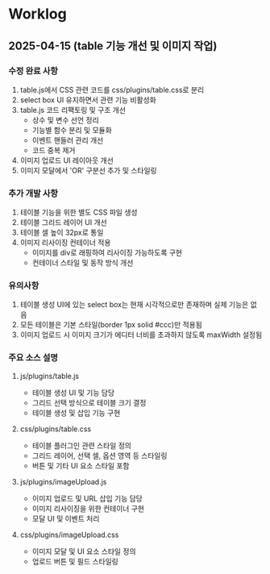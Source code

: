 # Worklog

## 2025-04-15 (table 기능 개선 및 이미지 작업)

### 수정 완료 사항 
1. table.js에서 CSS 관련 코드를 css/plugins/table.css로 분리
2. select box UI 유지하면서 관련 기능 비활성화
3. table.js 코드 리팩토링 및 구조 개선
   - 상수 및 변수 선언 정리
   - 기능별 함수 분리 및 모듈화
   - 이벤트 핸들러 관리 개선
   - 코드 중복 제거
4. 이미지 업로드 UI 레이아웃 개선
5. 이미지 모달에서 'OR' 구분선 추가 및 스타일링

### 추가 개발 사항 
1. 테이블 기능을 위한 별도 CSS 파일 생성
2. 테이블 그리드 레이어 UI 개선
3. 테이블 셀 높이 32px로 통일
4. 이미지 리사이징 컨테이너 적용
   - 이미지를 div로 래핑하여 리사이징 가능하도록 구현
   - 컨테이너 스타일 및 동작 방식 개선

### 유의사항 
1. 테이블 생성 UI에 있는 select box는 현재 시각적으로만 존재하며 실제 기능은 없음
2. 모든 테이블은 기본 스타일(border 1px solid #ccc)만 적용됨
3. 이미지 업로드 시 이미지 크기가 에디터 너비를 초과하지 않도록 maxWidth 설정됨

### 주요 소스 설명 
1. js/plugins/table.js
   - 테이블 생성 UI 및 기능 담당
   - 그리드 선택 방식으로 테이블 크기 결정
   - 테이블 생성 및 삽입 기능 구현

2. css/plugins/table.css
   - 테이블 플러그인 관련 스타일 정의
   - 그리드 레이어, 선택 셀, 옵션 영역 등 스타일링
   - 버튼 및 기타 UI 요소 스타일 포함

3. js/plugins/imageUpload.js
   - 이미지 업로드 및 URL 삽입 기능 담당
   - 이미지 리사이징을 위한 컨테이너 구현
   - 모달 UI 및 이벤트 처리

4. css/plugins/imageUpload.css
   - 이미지 모달 및 UI 요소 스타일 정의
   - 업로드 버튼 및 필드 스타일링
